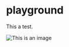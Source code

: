 # playground

This a test.
<!-- this is a comment -->

![This is an image](https://sadanduseless.b-cdn.net/wp-content/uploads/2022/03/fat-squirrels1.jpg)
